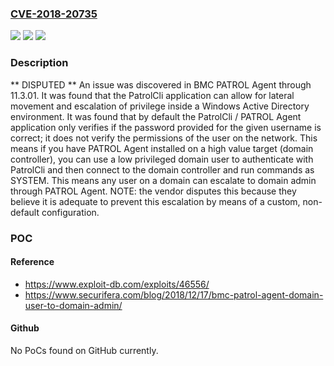 ### [CVE-2018-20735](https://cve.mitre.org/cgi-bin/cvename.cgi?name=CVE-2018-20735)
![](https://img.shields.io/static/v1?label=Product&message=n%2Fa&color=blue)
![](https://img.shields.io/static/v1?label=Version&message=n%2Fa&color=blue)
![](https://img.shields.io/static/v1?label=Vulnerability&message=n%2Fa&color=brighgreen)

### Description

** DISPUTED ** An issue was discovered in BMC PATROL Agent through 11.3.01. It was found that the PatrolCli application can allow for lateral movement and escalation of privilege inside a Windows Active Directory environment. It was found that by default the PatrolCli / PATROL Agent application only verifies if the password provided for the given username is correct; it does not verify the permissions of the user on the network. This means if you have PATROL Agent installed on a high value target (domain controller), you can use a low privileged domain user to authenticate with PatrolCli and then connect to the domain controller and run commands as SYSTEM. This means any user on a domain can escalate to domain admin through PATROL Agent. NOTE: the vendor disputes this because they believe it is adequate to prevent this escalation by means of a custom, non-default configuration.

### POC

#### Reference
- https://www.exploit-db.com/exploits/46556/
- https://www.securifera.com/blog/2018/12/17/bmc-patrol-agent-domain-user-to-domain-admin/

#### Github
No PoCs found on GitHub currently.

